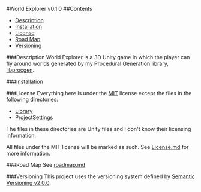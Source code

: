 #World Explorer v0.1.0
##Contents
+ [Description](#description)
+ [Installation](#installation)
+ [License](#license)
+ [Road Map](#road-map)
+ [Versioning](#versioning)

###Description
World Explorer is a 3D Unity game in which the player can fly around
worlds generated by my Procedural Generation library,
[libprocgen](https://github.com/callumW/libprocgen).

###Installation


###License
Everything here is under the [MIT](https://opensource.org/licenses/MIT) license
except the files in the following directories:
+ [Library](Library/)
+ [ProjectSettings](ProjectSettings/)

The files in these directories are Unity files and I don't know their
licensing information.

All files under the MIT license will be marked as such. See
[License.md](License.md) for more information.

###Road Map
See [roadmap.md](roadmap.md)

###Versioning
This project uses the versioning system defined by
[Semantic Versioning v2.0.0](http://semver.org/spec/v2.0.0.html).
